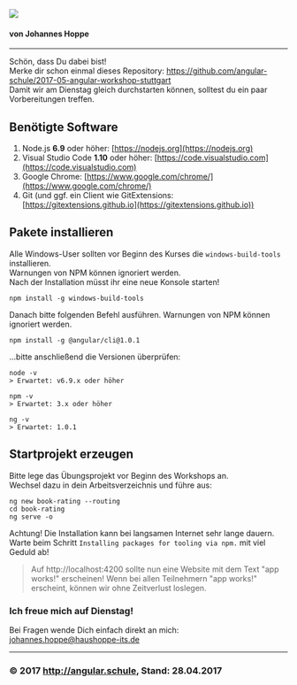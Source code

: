 <img src="http://assets.angular.schule/logo-angular-power-workshop.png">

#### **von Johannes Hoppe**

<hr>

Schön, dass Du dabei bist!  
Merke dir schon einmal dieses Repository: https://github.com/angular-schule/2017-05-angular-workshop-stuttgart  
Damit wir am Dienstag gleich durchstarten können, solltest du ein paar Vorbereitungen treffen.


## Benötigte Software

1. Node.js **6.9** oder höher: [https://nodejs.org](https://nodejs.org)
2. Visual Studio Code **1.10** oder höher: [https://code.visualstudio.com](https://code.visualstudio.com)
3. Google Chrome: [https://www.google.com/chrome/](https://www.google.com/chrome/)
4. Git (und ggf. ein Client wie GitExtensions: [https://gitextensions.github.io](https://gitextensions.github.io))


## Pakete installieren

Alle Windows-User sollten vor Beginn des Kurses die `windows-build-tools` installieren.  
Warnungen von NPM können ignoriert werden.  
Nach der Installation müsst ihr eine neue Konsole starten!

```
npm install -g windows-build-tools
```

Danach bitte folgenden Befehl ausführen. Warnungen von NPM können ignoriert werden. 

```
npm install -g @angular/cli@1.0.1
```

...bitte anschließend die Versionen überprüfen:

```
node -v
> Erwartet: v6.9.x oder höher

npm -v
> Erwartet: 3.x oder höher

ng -v
> Erwartet: 1.0.1

```

## Startprojekt erzeugen

Bitte lege das Übungsprojekt vor Beginn des Workshops an.  
Wechsel dazu in dein Arbeitsverzeichnis und führe aus:  

```
ng new book-rating --routing
cd book-rating
ng serve -o
```

Achtung! Die Installation kann bei langsamen Internet sehr lange dauern.
Warte beim Schritt `Installing packages for tooling via npm.` mit viel Geduld ab!


> Auf http://localhost:4200 sollte nun eine Website mit dem Text "app works!" erscheinen!
Wenn bei allen Teilnehmern "app works!" erscheint, können wir ohne Zeitverlust loslegen.


### Ich freue mich auf Dienstag! 

Bei Fragen wende Dich einfach direkt an mich:  
johannes.hoppe@haushoppe-its.de

<hr>

### &copy; 2017 http://angular.schule, Stand: 28.04.2017


